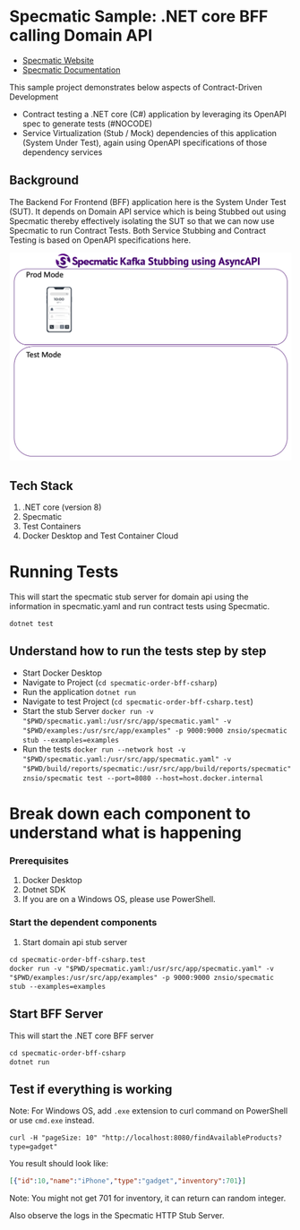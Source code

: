 # Specmatic Sample: .NET core BFF calling Domain API

* [Specmatic Website](https://specmatic.io)
* [Specmatic Documentation](https://specmatic.io/documentation.html)

This sample project demonstrates below aspects of Contract-Driven Development
* Contract testing a .NET core (C#) application by leveraging its OpenAPI spec to generate tests (#NOCODE)
* Service Virtualization (Stub / Mock) dependencies of this application (System Under Test), again using OpenAPI specifications of those dependency services

## Background

The Backend For Frontend (BFF) application here is the System Under Test (SUT). It depends on Domain API service which is being Stubbed out using Specmatic thereby effectively isolating the SUT so that we can now use Specmatic to run Contract Tests. Both Service Stubbing and Contract Testing is based on OpenAPI specifications here.

![CSharp Contract Driven Development](assets/specmatic-order-bff-architecture.gif)

## Tech Stack
1. .NET core (version 8)
2. Specmatic
3. Test Containers
4. Docker Desktop and Test Container Cloud

# Running Tests

This will start the specmatic stub server for domain api using the information in specmatic.yaml and run contract tests using Specmatic.

```shell
dotnet test
```

## Understand how to run the tests step by step
  - Start Docker Desktop
  - Navigate to Project (`cd specmatic-order-bff-csharp`)
  - Run the application `dotnet run`
  - Navigate to test Project (`cd specmatic-order-bff-csharp.test`)
  - Start the stub Server `docker run -v "$PWD/specmatic.yaml:/usr/src/app/specmatic.yaml" -v "$PWD/examples:/usr/src/app/examples" -p 9000:9000 znsio/specmatic stub --examples=examples`
  - Run the tests `docker run --network host -v "$PWD/specmatic.yaml:/usr/src/app/specmatic.yaml" -v "$PWD/build/reports/specmatic:/usr/src/app/build/reports/specmatic"  znsio/specmatic test --port=8080 --host=host.docker.internal`

# Break down each component to understand what is happening

### Prerequisites

1. Docker Desktop
2. Dotnet SDK
3. If you are on a Windows OS, please use PowerShell.

### Start the dependent components

1. Start domain api stub server

```shell
cd specmatic-order-bff-csharp.test
docker run -v "$PWD/specmatic.yaml:/usr/src/app/specmatic.yaml" -v "$PWD/examples:/usr/src/app/examples" -p 9000:9000 znsio/specmatic stub --examples=examples
```

## Start BFF Server
This will start the .NET core BFF server
```shell
cd specmatic-order-bff-csharp
dotnet run
```

## Test if everything is working

Note: For Windows OS, add `.exe` extension to curl command on PowerShell or use `cmd.exe` instead.

```shell
curl -H "pageSize: 10" "http://localhost:8080/findAvailableProducts?type=gadget"
```

You result should look like:
```json
[{"id":10,"name":"iPhone","type":"gadget","inventory":701}]
```
Note: You might not get 701 for inventory, it can return can random integer.

Also observe the logs in the Specmatic HTTP Stub Server.
